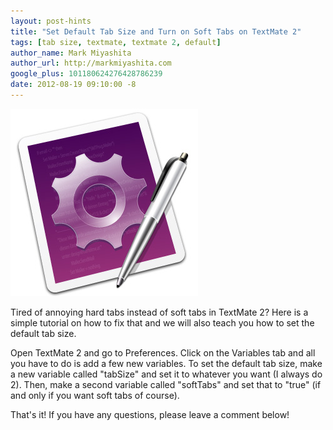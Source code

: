 ```yaml
---
layout: post-hints
title: "Set Default Tab Size and Turn on Soft Tabs on TextMate 2"
tags: [tab size, textmate, textmate 2, default]
author_name: Mark Miyashita
author_url: http://markmiyashita.com
google_plus: 101180624276428786239
date: 2012-08-19 09:10:00 -8
---
```


<img class="clear blog-image-border" src="/images/TextMate.png" title="TextMate">

Tired of annoying hard tabs instead of soft tabs in TextMate 2? Here is a simple tutorial on how to fix that and we will also teach you how to set the default tab size.

Open TextMate 2 and go to Preferences. Click on the Variables tab and all you have to do is add a few new variables. To set the default tab size, make a new variable called "tabSize" and set it to whatever you want (I always do 2). Then, make a second variable called "softTabs" and set that to "true" (if and only if you want soft tabs of course).

That's it! If you have any questions, please leave a comment below!
